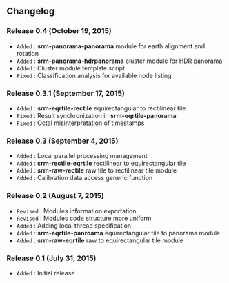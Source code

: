 ## Changelog

### Release 0.4 (October 19, 2015)

- `Added` : **srm-panorama-panorama** module for earth alignment and rotation
- `Added` : **srm-panorama-hdrpanorama** cluster module for HDR panorama
- `Added` : Cluster module template script
- `Fixed` : Classification analysis for available node listing

### Release 0.3.1 (September 17, 2015)

- `Added` : **srm-eqrtile-rectile** equirectangular to rectilinear tile
- `Fixed` : Result synchronization in **srm-eqrtile-panorama**
- `Fixed` : Octal misinterpretation of timestamps

### Release 0.3 (September 4, 2015)

- `Added` : Local parallel processing management
- `Added` : **srm-rectile-eqrtile** rectilinear to equirectangular tile
- `Added` : **srm-raw-rectile** raw tile to rectilinear tile module
- `Added` : Calibration data access generic function

### Release 0.2 (August 7, 2015)

- `Revised` : Modules information exportation
- `Revised` : Modules code structure more uniform
- `Added` : Adding local thread specification
- `Added` : **srm-eqrtile-panroama** equirectangular tile to panorama module
- `Added` : **srm-raw-eqrtile** raw to equirectangular tile module

### Release 0.1 (July 31, 2015)

- `Added` : Initial release
